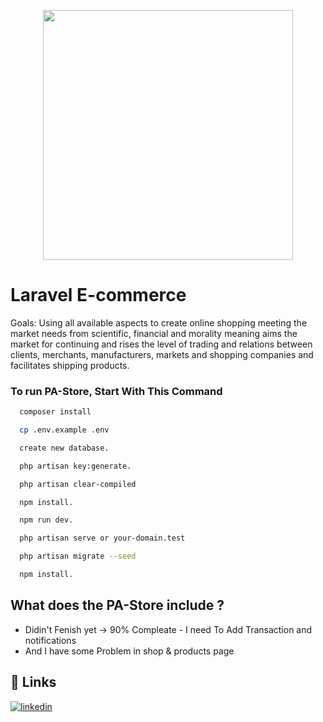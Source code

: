 <p align="center"><a href="https://laravel.com" target="_blank"><img src="https://raw.githubusercontent.com/laravel/art/master/logo-lockup/5%20SVG/2%20CMYK/1%20Full%20Color/laravel-logolockup-cmyk-red.svg" width="400"></a></p>




# Laravel E-commerce

Goals:
Using all available aspects to create online shopping meeting the
market needs from scientific, financial and morality meaning aims the
market for continuing and rises the level of trading and relations
between clients, merchants, manufacturers, markets and shopping
companies and facilitates shipping products.

### To run PA-Store, Start With This Command

```bash
  composer install
```

```bash
  cp .env.example .env
```

```bash
  create new database.
```

```bash
  php artisan key:generate.
```

```bash
  php artisan clear-compiled
```

```bash
  npm install.
```

```bash
  npm run dev.
```

```bash
  php artisan serve or your-domain.test
```

```bash
  php artisan migrate --seed
```

```bash
  npm install.
```


## What does the PA-Store include ?

- Didin't Fenish yet -> 90% Compleate - I need To Add Transaction and notifications
- And I have some Problem in shop & products page  

<!-- - Members controlling (client – merchant – manufacturers - supplier)
- Products controlling (Products - Special Offers - Recycled Products)
- Controlling at countries - cities - regions
- Manufacturers controlling
- Shopping Companies controlling
- Department controlling
- watermark or Trade-Mark controlling
- Products color controlling
- Controlling products sizing
- Controlling Malls
- Controlling requests in shopping cart
- Maintenance, Retrieve deleted data and soft deletion services
- Administrative structure, Admin & Users privileges and Banches
- Direct electronic payment for products
- Make Api for Frontend/Mobile -->



## 🔗 Links

[![linkedin](https://img.shields.io/badge/linkedin-0A66C2?style=for-the-badge&logo=linkedin&logoColor=white)](https://www.linkedin.com/in/obaida-mohammed-88903121a/)


